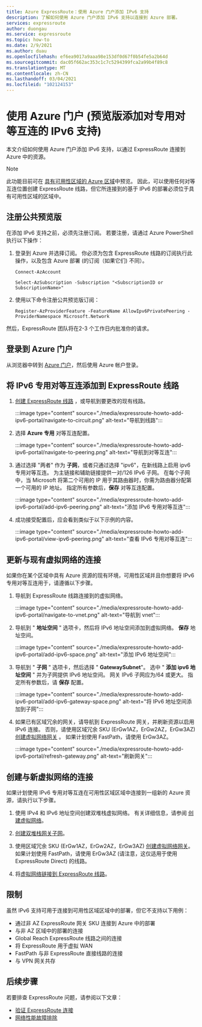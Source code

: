 ```yaml
---
title: Azure ExpressRoute：使用 Azure 门户添加 IPv6 支持
description: 了解如何使用 Azure 门户添加 IPv6 支持以连接到 Azure 部署。
services: expressroute
author: duongau
ms.service: expressroute
ms.topic: how-to
ms.date: 2/9/2021
ms.author: duau
ms.openlocfilehash: ef6ea9017a9aaa98e153df0d67f0b54fe5a2b64d
ms.sourcegitcommit: dac05f662ac353c1c7c5294399fca2a99b4f89c8
ms.translationtype: MT
ms.contentlocale: zh-CN
ms.lasthandoff: 03/04/2021
ms.locfileid: "102124153"
---
```

# <a name="add-ipv6-support-for-private-peering-using-the-azure-portal-preview"></a>使用 Azure 门户 (预览版添加对专用对等互连的 IPv6 支持) 

本文介绍如何使用 Azure 门户添加 IPv6 支持，以通过 ExpressRoute 连接到 Azure 中的资源。 

> [!Note]
> 此功能目前可在 [具有可用性区域的 Azure 区域](https://docs.microsoft.com/azure/availability-zones/az-region#azure-regions-with-availability-zones)中预览。 因此，可以使用任何对等互连位置创建 ExpressRoute 线路，但它所连接到的基于 IPv6 的部署必须位于具有可用性区域的区域中。

## <a name="register-for-public-preview"></a>注册公共预览版
在添加 IPv6 支持之前，必须先注册订阅。 若要注册，请通过 Azure PowerShell 执行以下操作：
1.  登录到 Azure 并选择订阅。 你必须为包含 ExpressRoute 线路的订阅执行此操作，以及包含 Azure 部署 (的订阅（如果它们) 不同）。

    ```azurepowershell-interactive
    Connect-AzAccount 

    Select-AzSubscription -Subscription "<SubscriptionID or SubscriptionName>"
    ```

2. 使用以下命令注册公共预览版订阅：
    ```azurepowershell-interactive
    Register-AzProviderFeature -FeatureName AllowIpv6PrivatePeering -ProviderNamespace Microsoft.Network
    ```

然后，ExpressRoute 团队将在2-3 个工作日内批准你的请求。

## <a name="sign-in-to-the-azure-portal"></a>登录到 Azure 门户

从浏览器中转到 [Azure 门户](https://portal.azure.com)，然后使用 Azure 帐户登录。

## <a name="add-ipv6-private-peering-to-your-expressroute-circuit"></a>将 IPv6 专用对等互连添加到 ExpressRoute 线路

1. [创建 ExpressRoute 线路](https://docs.microsoft.com/azure/expressroute/expressroute-howto-circuit-portal-resource-manager) ，或导航到要更改的现有线路。

    :::image type="content" source="./media/expressroute-howto-add-ipv6-portal/navigate-to-circuit.png" alt-text="导航到线路":::

2. 选择 **Azure 专用** 对等互连配置。

    :::image type="content" source="./media/expressroute-howto-add-ipv6-portal/navigate-to-peering.png" alt-text="导航到对等互连":::

3. 通过选择 "两者" 作为 **子网**，或者只通过选择 "ipv6"，在新线路上启用 ipv6 专用对等互连。 为主链接和辅助链接提供一对/126 IPv6 子网。 在每个子网中，当 Microsoft 将第二个可用的 IP 用于其路由器时，你需为路由器分配第一个可用的 IP 地址。 指定所有参数后，**保存** 对等互连配置。

    :::image type="content" source="./media/expressroute-howto-add-ipv6-portal/add-ipv6-peering.png" alt-text="添加 IPv6 专用对等互连":::

4. 成功接受配置后，应会看到类似于以下示例的内容。

    :::image type="content" source="./media/expressroute-howto-add-ipv6-portal/view-ipv6-peering.png" alt-text="查看 IPv6 专用对等互连":::

## <a name="update-your-connection-to-an-existing-virtual-network"></a>更新与现有虚拟网络的连接

如果你在某个区域中具有 Azure 资源的现有环境，可用性区域并且你想要将 IPv6 专用对等互连用于，请遵循以下步骤。

1. 导航到 ExpressRoute 线路连接到的虚拟网络。

    :::image type="content" source="./media/expressroute-howto-add-ipv6-portal/navigate-to-vnet.png" alt-text="导航到 vnet":::

2. 导航到 " **地址空间** " 选项卡，然后将 IPv6 地址空间添加到虚拟网络。 **保存** 地址空间。

    :::image type="content" source="./media/expressroute-howto-add-ipv6-portal/add-ipv6-space.png" alt-text="添加 IPv6 地址空间":::

3. 导航到 " **子网** " 选项卡，然后选择 " **GatewaySubnet**"。 选中 " **添加 ipv6 地址空间** " 并为子网提供 IPv6 地址空间。 网关 IPv6 子网应为/64 或更大。 指定所有参数后，请 **保存** 配置。

    :::image type="content" source="./media/expressroute-howto-add-ipv6-portal/add-ipv6-gateway-space.png" alt-text="将 IPv6 地址空间添加到子网":::

4. 如果已有区域冗余的网关，请导航到 ExpressRoute 网关，并刷新资源以启用 IPv6 连接。 否则，请使用区域冗余 SKU (ErGw1AZ，ErGw2AZ，ErGw3AZ) [创建虚拟网络网关](https://docs.microsoft.com/azure/expressroute/expressroute-howto-add-gateway-portal-resource-manager) 。 如果计划使用 FastPath，请使用 ErGw3AZ。

    :::image type="content" source="./media/expressroute-howto-add-ipv6-portal/refresh-gateway.png" alt-text="刷新网关":::

## <a name="create-a-connection-to-a-new-virtual-network"></a>创建与新虚拟网络的连接

如果计划使用 IPv6 专用对等互连在可用性区域区域中连接到一组新的 Azure 资源，请执行以下步骤。

1. 使用 IPv4 和 IPv6 地址空间创建双堆栈虚拟网络。 有关详细信息，请参阅 [创建虚拟网络](https://docs.microsoft.com/azure/virtual-network/quick-create-portal#create-a-virtual-network)。

2. [创建双堆栈网关子网](https://docs.microsoft.com/azure/expressroute/expressroute-howto-add-gateway-portal-resource-manager#create-the-gateway-subnet)。

3. 使用区域冗余 SKU (ErGw1AZ，ErGw2AZ，ErGw3AZ) [创建虚拟网络网关](https://docs.microsoft.com/azure/expressroute/expressroute-howto-add-gateway-portal-resource-manager#create-the-virtual-network-gateway)。 如果计划使用 FastPath，请使用 ErGw3AZ (请注意，这仅适用于使用 ExpressRoute Direct) 的线路。

4. 将[虚拟网络链接到 ExpressRoute 线路](https://docs.microsoft.com/azure/expressroute/expressroute-howto-linkvnet-portal-resource-manager)。

## <a name="limitations"></a>限制
虽然 IPv6 支持可用于连接到可用性区域区域中的部署，但它不支持以下用例：

* 通过非 AZ ExpressRoute 网关 SKU 连接到 Azure 中的部署
* 与非 AZ 区域中的部署的连接
* Global Reach ExpressRoute 线路之间的连接
* 将 ExpressRoute 用于虚拟 WAN
* FastPath 与非 ExpressRoute 直接线路的连接
* 与 VPN 网关共存

## <a name="next-steps"></a>后续步骤

若要排查 ExpressRoute 问题，请参阅以下文章：

* [验证 ExpressRoute 连接](expressroute-troubleshooting-expressroute-overview.md)
* [网络性能故障排除](expressroute-troubleshooting-network-performance.md)
